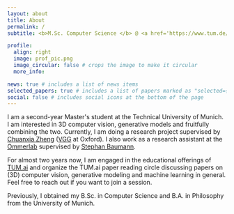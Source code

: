 ```yaml
---
layout: about
title: About
permalink: /
subtitle: <b>M.Sc. Computer Science </b> @ <a href='https://www.tum.de/en/'>TUM</a>

profile:
  align: right
  image: prof_pic.png
  image_circular: false # crops the image to make it circular
  more_info: 

news: true # includes a list of news items
selected_papers: true # includes a list of papers marked as "selected={true}"
social: false # includes social icons at the bottom of the page
---
```


I am a second-year Master's student at the Technical University of Munich. I am interested in 3D computer vision, generative models and fruitfully combining the two. Currently, I am doing a research project supervised by [Chuanxia Zheng](https://chuanxiaz.com/) ([VGG](https://www.robots.ox.ac.uk/~vgg/) at Oxford). I also work as a research assistant at the [Ommerlab](https://ommer-lab.com/) supervised by [Stephan Baumann](https://stefan-baumann.eu/).

For almost two years now, I am engaged in the educational offerings of [TUM.ai](https://tum-ai.com/) and organize the TUM.ai paper reading circle discussing papers on (3D) computer vision, generative modeling and machine learning in general. Feel free to reach out if you want to join a session.

Previously, I obtained my B.Sc. in Computer Science and B.A. in Philosophy from the University of Munich.
